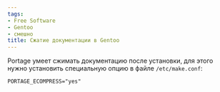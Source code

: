 ```yaml
---
tags:
- Free Software
- Gentoo
- смешно
title: Сжатие документации в Gentoo
---
```


Portage умеет сжимать документацию после установки, для этого нужно
установить специальную опцию в файле `/etc/make.conf`:

    PORTAGE_ECOMPRESS="yes"
